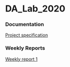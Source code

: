 # DA_Lab_2020

### Documentation
[Project specification](https://github.com/Alex-Elias/DA_Lab_2020/blob/master/documentation/projectspecification.md)

### Weekly Reports
[Weekly report 1](https://github.com/Alex-Elias/DA_Lab_2020/blob/master/documentation/weeklyreport1.md)
